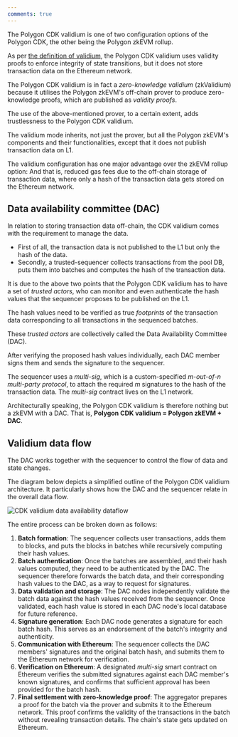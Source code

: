```yaml
---
comments: true
---
```


The Polygon CDK validium is one of two configuration options of the Polygon CDK, the other being the Polygon zkEVM rollup.

As per [the definition of validium](https://ethereum.org/developers/docs/scaling/validium), the Polygon CDK validium uses validity proofs to enforce integrity of state transitions, but it does not store transaction data on the Ethereum network.

The Polygon CDK validium is in fact a _zero-knowledge validium_ (zkValidium) because it utilises the Polygon zkEVM's off-chain prover to produce zero-knowledge proofs, which are published as _validity proofs_.

The use of the above-mentioned prover, to a certain extent, adds trustlessness to the Polygon CDK validium.

The validium mode inherits, not just the prover, but all the Polygon zkEVM's components and their functionalities, except that it does not publish transaction data on L1.

The validium configuration has one major advantage over the zkEVM rollup option: And that is, reduced gas fees due to the off-chain storage of transaction data, where only a hash of the transaction data gets stored on the Ethereum network.

## Data availability committee (DAC)

In relation to storing transaction data off-chain, the CDK validium comes with the requirement to manage the data.

- First of all, the transaction data is not published to the L1 but only the hash of the data.
- Secondly, a trusted-sequencer collects transactions from the pool DB, puts them into batches and computes the hash of the transaction data. 

It is due to the above two points that the Polygon CDK validium has to have a set of _trusted actors_, who can monitor and even authenticate the hash values that the sequencer proposes to be published on the L1. 

The hash values need to be verified as true _footprints_ of the transaction data corresponding to all transactions in the sequenced batches.

These _trusted actors_ are collectively called the Data Availability Committee (DAC). 

After verifying the proposed hash values individually, each DAC member signs them and sends the signature to the sequencer.

The sequencer uses a _multi-sig_, which is a custom-specified _m-out-of-n multi-party protocol_, to attach the required _m_ signatures to the hash of the transaction data. The _multi-sig_ contract lives on the L1 network. 

Architecturally speaking, the Polygon CDK validium is therefore nothing but a zkEVM with a DAC. That is, **Polygon CDK validium =  Polygon zkEVM + DAC**.

## Validium data flow

The DAC works together with the sequencer to control the flow of data and state changes. 

The diagram below depicts a simplified outline of the Polygon CDK validium architecture. It particularly shows how the DAC and the sequencer relate in the overall data flow.

![CDK validium data availability dataflow](../../img/cdk/cdk-val-dac-02.png)

The entire process can be broken down as follows:

1. **Batch formation**: The sequencer collects user transactions, adds them to blocks, and puts the blocks in batches while recursively computing their hash values.
2. **Batch authentication**: Once the batches are assembled, and their hash values computed, they need to be authenticated by the DAC. The sequencer therefore forwards the batch data, and their corresponding hash values to the DAC, as a way to request for signatures.
3. **Data validation and storage**: The DAC nodes independently validate the batch data against the hash values received from the sequencer. Once validated, each hash value is stored in each DAC node's local database for future reference.
4. **Signature generation**: Each DAC node generates a signature for each batch hash. This serves as an endorsement of the batch's integrity and authenticity.
5. **Communication with Ethereum**: The sequencer collects the DAC members' signatures and the original batch hash, and submits them to the Ethereum network for verification.
6. **Verification on Ethereum**: A designated _multi-sig_ smart contract on Ethereum verifies the submitted signatures against each DAC member's known signatures, and confirms that sufficient approval has been provided for the batch hash.
7. **Final settlement with zero-knowledge proof**: The aggregator prepares a proof for the batch via the prover and submits it to the Ethereum network. This proof confirms the validity of the transactions in the batch without revealing transaction details. The chain's state gets updated on Ethereum.
